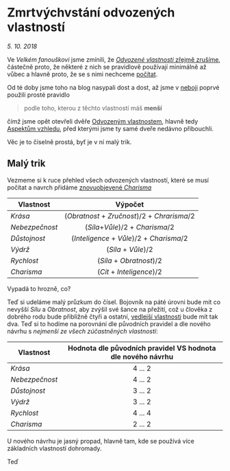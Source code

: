 # Zmrtvýchvstání odvozených vlastností

*5. 10. 2018*

Ve *Velkém fanouškovi* jsme zmínili, že [*Odvozené vlastnosti* zřejmě zrušíme](2018-09-03-velkej_fanousek.md#Dovednosti), částečně proto, že některé z nich se pravidlově používají minimálně až vůbec a hlavně proto, že se s nimi nechceme [počítat](http://pph.drdplus.loc:88/#urceni_aspektu_vzhledu).

Od té doby jsme toho na blog nasypali dost a dost, až jsme v [neboji](2018-10-26-neboj.md#Jenom_akce) poprvé použili prosté pravidlo

> podle toho, kterou z těchto vlastností máš **menší**

čímž jsme opět otevřeli dvěře [Odvozeným vlastnostem](http://pph.drdplus.loc:88/#tabulka_odvozenych_vlastnosti), hlavně tedy [Aspektům vzhledu](http://pph.drdplus.loc:88/#tabulka_aspektu_vzhledu), před kterými jsme ty samé dveře nedávno přibouchli.

Věc je to číselně prostá, byť je v ní malý trik.

## Malý trik

Vezmeme si k ruce přehled všech odvozených vlastností, které se musí počítat a navrch přidáme [znovuobjevené *Charisma*](2018-10-31-cit_pro_charisma.md#Cit_nad_Charisma)

| Vlastnost | Výpočet |
|-----|:---:|
| *Krása* | (*Obratnost* + *Zručnost*)/2 + *Chrarisma*/2 |
| *Nebezpečnost* | (*Síla*+*Vůle*)/2 + *Charisma*/2 |
| *Důstojnost* | (*Inteligence* + *Vůle*)/2 + *Charisma*/2 |
| *Výdrž* | (*Síla* + *Vůle*)/2 |
| *Rychlost* | (*Síla* + *Obratnost*)/2 |
| *Charisma* | (*Cit* + *Inteligence*)/2 |

Vypadá to hrozně, co?

Teď si udeláme malý průzkum do čísel. Bojovník na páté úrovni bude mít co nevyšší *Sílu* a *Obratnost*, aby zvýšil své šance na přežití, což u člověka z dobrého rodu bude přibližně čtyři a ostatní, [vedlejší vlastnosti](http://pph.drdplus.loc:88/#tabulka_povolani) bude mít tak dva. Teď si to hodíme na porovnání dle původních pravidel a dle nového návrhu s *nejmenší ze všech zúčastněných vlastností*:

| Vlastnost | Hodnota dle původních pravidel VS hodnota dle nového návrhu |
|-----|:---:|
| *Krása* | 4 ... 2 |
| *Nebezpečnost* | 4 ... 2 |
| *Důstojnost* | 3 ... 2 |
| *Výdrž* | 3 ... 2 |
| *Rychlost* | 4 ... 4 |
| *Charisma* | 2 ... 2 |

U nového návrhu je jasný propad, hlavně tam, kde se používá více základních vlastností dohromady.

Teď  